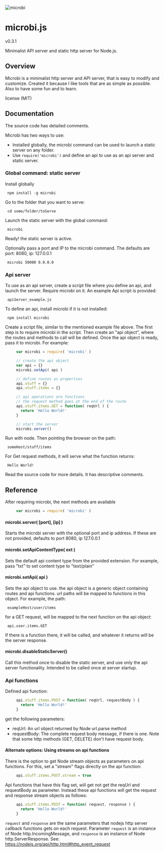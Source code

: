 
![microbi](http://nzonbi.github.io/microbi/img/microbi.png)

# microbi.js
v0.3.1

Minimalist API server and static http server for Node.js.

## Overview

Microbi is a minimalist http server and API server, that is easy to
modify and customize. Created it because I like tools that are as
simple as possible. Also to have some fun and to learn.

license (MIT)

## Documentation

The source code has detailed comments.

Microbi has two ways to use:
- Installed globally, the microbi command can be used to launch a
  static server on any folder.
- Use `require('microbi')` and define an api to use as an api server
  and static server.

### Global command: static server

Install globally

     npm install -g microbi

Go to the folder that you want to serve:

     cd some/folder/toServe

Launch the static server with the global command:

     microbi

Ready! the static server is active.

Optionally pass a port and IP to the microbi command. The defaults
are port: 8080, ip: 127.0.0.1

     microbi 50000 0.0.0.0

### Api server

To use as an api server, create a script file where you define an
api, and launch the server. Require microbi on it. An example Api
script is provided:

     apiServer_example.js

To define an api, install microbi if it is not installed:

     npm install microbi

Create a script file, similar to the mentioned example file above.
The first step is to require microbi in the script. Then create an
"api object", where the routes and methods to call will be defined.
Once the api object is ready, pass it to microbi.
For example:

```javascript
     var microbi = require( 'microbi' )

     // create the api object
     var api = {}
     microbi.setApi( api )

     // define routes as properties
     api.stuff = {}
     api.stuff.items = {}

     // api operations are functions
     // the request method goes at the end of the route
     api.stuff.items.GET = function( reqUrl ) {
       return 'Hello World!'
     }

     // start the server
     microbi.server()
```

Run with node. Then pointing the browser on the path:

     someHost/stuff/items

For Get request methods, it will serve what the function returns:

     Hello World!

Read the source code for more details. It has descriptive comments.

## Reference

After requiring microbi, the next methods are available
```javascript
     var microbi = require( 'microbi' )
```
####     microbi.server( [port], [ip] )
Starts the microbi server with the optional port and ip address.
If these are not provided, defaults to port 8080, ip 127.0.0.1

####     microbi.setApiContentType( ext )
Sets the default api content type from the provided extension.
For example, pass "txt" to set content type to "text/plain"

####     microbi.setApi( api )
Sets the api object to use. the api object is a generic object containing
routes and api functions. url paths will be mapped to functions in this
object. For example, the path:

     exampleHost/user/items

for a GET request, will be mapped to the next function on the api object:

     api.user.items.GET

If there is a function there, it will be called, and whatever it returns
will be the server response.

####     microbi.disableStaticServer()
Call this method once to disable the static server, and use only the api
server functionality. Intended to be called once at server startup.

### Api functions

Defined api function:
```javascript
     api.stuff.items.POST = function( reqUrl, requestBody ) {
       return 'Hello World!'
     }
```
 get the following parameters:

- reqUrl: An url object returned by Node url.parse method
- requestBody: The complete request body message, if there is one.
  Note that some http methods (GET, DELETE) don't have request body.

#### Alternate options: Using streams on api functions

There is the option to get Node stream objects as parameters on api functions.
For this, set a "stream" flags directly on the api function:
```javascript
     api.stuff.items.POST.stream = true
```
Api functions that have this flag set, will get not get the reqUrl and
requestBody as parameter. Instead these api functions will get the
request and response stream objects as follows:
```javascript
     api.stuff.items.POST = function( request, response ) {
       return 'Hello World!'
     }
```
`request` and `response` are the same parameters that nodejs http server
callback functions gets on each request. Parameter `request` is an instance
of Node http.IncomingMessage, and `response` is an instance of Node
http.ServerResponse. See: https://nodejs.org/api/http.html#http_event_request

